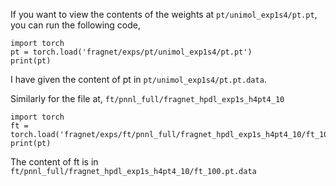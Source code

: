 If you want to view the contents of the weights at `pt/unimol_exp1s4/pt.pt`, you can run the following code,

```
import torch
pt = torch.load('fragnet/exps/pt/unimol_exp1s4/pt.pt')
print(pt)
```
I have given the content of pt in `pt/unimol_exp1s4/pt.pt.data`.


Similarly for the file at, `ft/pnnl_full/fragnet_hpdl_exp1s_h4pt4_10`

```
import torch
ft = torch.load('fragnet/exps/ft/pnnl_full/fragnet_hpdl_exp1s_h4pt4_10/ft_100.pt')
print(pt)
```

The content of ft is in `ft/pnnl_full/fragnet_hpdl_exp1s_h4pt4_10/ft_100.pt.data`